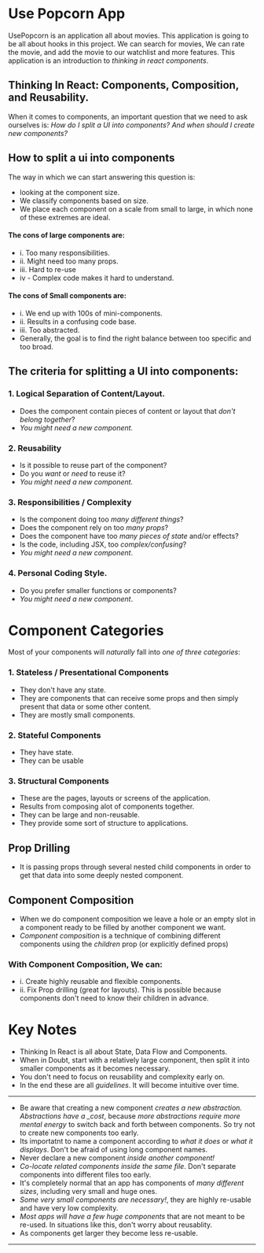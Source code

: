 # Use Popcorn App

UsePopcorn is an application all about movies. This application is going to be all about hooks in this project. We can search for movies, We can rate the movie, and add the movie to our watchlist and more features. This application is an introduction to _thinking in react components_.

## Thinking In React: Components, Composition, and Reusability.

When it comes to components, an important question that we need to ask ourselves is: _How do I split a UI into components? And when should I create new components?_

## How to split a ui into components

The way in which we can start answering this question is:

- looking at the component size.
- We classify components based on size.
- We place each component on a scale from small to large, in which none of these extremes are ideal.

#### The cons of large components are:

- i. Too many responsibilities.
- ii. Might need too many props.
- iii. Hard to re-use
- iv - Complex code makes it hard to understand.

#### The cons of Small components are:

- i. We end up with 100s of mini-components.
- ii. Results in a confusing code base.
- iii. Too abstracted.
- Generally, the goal is to find the right balance between too specific and too broad.

## The criteria for splitting a UI into components:

### 1. Logical Separation of Content/Layout.

- Does the component contain pieces of content or layout that _don't belong together_?
- _You might need a new component._

### 2. Reusability

- Is it possible to reuse part of the component?
- Do you _want_ or _need_ to reuse it?
- _You might need a new component._

### 3. Responsibilities / Complexity

- Is the component doing too _many different things_?
- Does the component rely on too _many props_?
- Does the component have too _many pieces of state_ and/or effects?
- Is the code, including JSX, too _complex/confusing_?
- _You might need a new component_.

### 4. Personal Coding Style.

- Do you prefer smaller functions or components?
- _You might need a new component_.

# Component Categories

Most of your components will _naturally_ fall into _one of three categories_:

### 1. Stateless / Presentational Components

- They don't have any state.
- They are components that can receive some props and then simply present that data or some other content.
- They are mostly small components.

### 2. Stateful Components

- They have state.
- They can be usable

### 3. Structural Components

- These are the pages, layouts or screens of the application.
- Results from composing alot of components together.
- They can be large and non-reusable.
- They provide some sort of structure to applications.

## Prop Drilling

- It is passing props through several nested child components in order to get that data into some deeply nested component.

## Component Composition

- When we do component composition we leave a hole or an empty slot in a component ready to be filled by another component we want.
- _Component composition_ is a technique of combining different components using the _children_ prop (or explicitly defined props)

### With Component Composition, We can:

- i. Create highly reusable and flexible components.
- ii. Fix Prop drilling (great for layouts). This is possible because components don't need to know their children in advance.

# Key Notes

- Thinking In React is all about State, Data Flow and Components.
- When in Doubt, start with a relatively large component, then split it into smaller components as it becomes necessary.
- You don't need to focus on reusability and complexity early on.
- In the end these are all _guidelines_. It will become intuitive over time.

---

- Be aware that creating a new component _creates a new abstraction. Abstractions have a \_cost_, because _more abstractions require more mental energy_ to switch back and forth between components. So try not to create new components too early.
- Its importatnt to name a component according to _what it does_ or _what it displays_. Don't be afraid of using long component names.
- Never declare a new component _inside another component!_
- _Co-locate related components inside the same file_. Don't separate components into different files too early.
- It's completely normal that an app has components of _many different sizes_, including very small and huge ones.
- _Some very small components are necessary!_, they are highly re-usable and have very low complexity.
- _Most apps will have a few huge components_ that are not meant to be re-used. In situations like this, don't worry about reusablity.
- As components get larger they become less re-usable.

---
